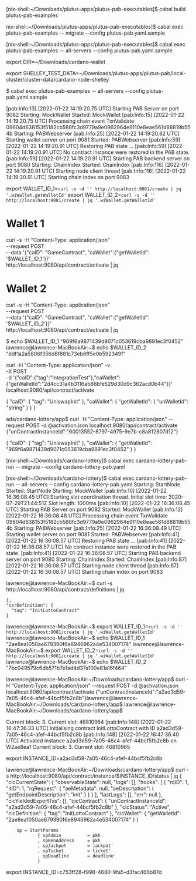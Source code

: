 
[nix-shell:~/Downloads/plutus-apps/plutus-pab-executables]$ cabal build plutus-pab-examples

nix-shell:~/Downloads/plutus-apps/plutus-pab-executables]$ cabal exec plutus-pab-examples -- migrate --config plutus-pab.yaml.sample

[nix-shell:~/Downloads/plutus-apps/plutus-pab-executables]$ cabal exec plutus-pab-examples -- all-servers --config plutus-pab.yaml.sample


export DIR=~/Downloads/cardano-wallet

export SHELLEY_TEST_DATA=~/Downloads/plutus-apps/plutus-pab/local-cluster/cluster-data/cardano-node-shelley

$ cabal exec plutus-pab-examples -- all-servers --config plutus-pab.yaml.sample



[pab:Info:13] [2022-01-22 14:19:20.75 UTC] Starting PAB Server on port 9082
Starting: MockWallet
Started: MockWallet
[pab:Info:15] [2022-01-22 14:19:20.75 UTC] Processing chain event TxnValidate 09604d638153f5182cb588fc3d9779a9e0962964e9110e8eae561d88819b554b
Starting: PABWebserver
[pab:Info:25] [2022-01-22 14:19:20.82 UTC] Starting wallet server on port 9081
Started: PABWebserver
[pab:Info:59] [2022-01-22 14:19:20.91 UTC] Restoring PAB state ...
[pab:Info:59] [2022-01-22 14:19:20.91 UTC] No contract instance were restored in the PAB state.
[pab:Info:59] [2022-01-22 14:19:20.91 UTC] Starting PAB backend server on port 9080
Starting: ChainIndex
Started: ChainIndex
[pab:Info:116] [2022-01-22 14:19:20.91 UTC] Starting node client thread
[pab:Info:116] [2022-01-22 14:19:20.91 UTC] Starting chain index on port 9083


export WALLET_ID_1=`curl -s -d '' http://localhost:9081/create | jq '.wiWallet.getWalletId'`
export WALLET_ID_2=`curl -s -d '' http://localhost:9081/create | jq '.wiWallet.getWalletId'`

# Wallet 1
curl -s -H "Content-Type: application/json" \
  --request POST \
  --data '{"caID": "GameContract", "caWallet":{"getWalletId": '$WALLET_ID_1'}}' \
  http://localhost:9080/api/contract/activate | jq

# Wallet 2
curl -s -H "Content-Type: application/json" \
  --request POST \
  --data '{"caID": "GameContract", "caWallet":{"getWalletId": '$WALLET_ID_2'}}' \
  http://localhost:9080/api/contract/activate | jq

$ echo $WALLET_ID_1
"969f6a9871439d9071c053619cba9891ec3f0452"
lawrence@lawrence-MacBookAir:~$ echo $WALLET_ID_2
"ddf1a2a5806f356d8f881c73eb6ff5e0b592349f"

curl -H "Content-Type: application/json" -v \
       -X POST \
       -d '{"caID":{"tag":"IntegrationTest"},"caWallet":{"getWalletId":"2d4cc31a4b3116ab86bfe529d30d9c362acd0b44"}}' \
       localhost:9080/api/contract/activate

    


{
  "caID": {
    "tag": "UniswapInit"
  },
  "caWallet": {
    "getWalletId": {
      "unWalletId": "string"
    }
  }
}

ads/cardano-lottery/app$ curl -H "Content-Type: application/json" --request POST -d @activation.json localhost:9080/api/contract/activate
{"unContractInstanceId":"60013552-8797-4975-9e7b-c8a812807d12"}


{
    "caID": {
        "tag": "UniswapInit"
    },
    "caWallet": {
        "getWalletId": "969f6a9871439d9071c053619cba9891ec3f0452"
    }
}


[nix-shell:~/Downloads/cardano-lottery]$ cabal exec cardano-lottery-pab-run -- migrate --config cardano-lottery-pab.yaml

[nix-shell:~/Downloads/cardano-lottery]$ cabal exec cardano-lottery-pab-run -- all-servers --config cardano-lottery-pab.yaml
Starting: StartNode
Started: StartNode
Starting: MockWallet
[pab:Info:10] [2022-01-22 16:36:08.45 UTC] Starting slot coordination thread. Initial slot time: 2020-07-29T21:44:51Z Slot length: 1000ms
[pab:Info:10] [2022-01-22 16:36:08.45 UTC] Starting PAB Server on port 9082
Started: MockWallet
[pab:Info:12] [2022-01-22 16:36:08.48 UTC] Processing chain event TxnValidate 09604d638153f5182cb588fc3d9779a9e0962964e9110e8eae561d88819b554b
Starting: PABWebserver
[pab:Info:25] [2022-01-22 16:36:08.49 UTC] Starting wallet server on port 9081
Started: PABWebserver
[pab:Info:41] [2022-01-22 16:36:08.57 UTC] Restoring PAB state ...
[pab:Info:41] [2022-01-22 16:36:08.57 UTC] No contract instance were restored in the PAB state.
[pab:Info:41] [2022-01-22 16:36:08.57 UTC] Starting PAB backend server on port 9080
Starting: ChainIndex
Started: ChainIndex
[pab:Info:87] [2022-01-22 16:36:08.57 UTC] Starting node client thread
[pab:Info:87] [2022-01-22 16:36:08.57 UTC] Starting chain index on port 9083

lawrence@lawrence-MacBookAir:~$ curl -s http://localhost:9080/api/contract/definitions | jq


    ],
    "csrDefinition": {
      "tag": "InitLottoContract"
    }


lawrence@lawrence-MacBookAir:~$ export WALLET_ID_1=`curl -s -d '' http://localhost:9081/create | jq '.wiWallet.getWalletId'`
lawrence@lawrence-MacBookAir:~$ echo $WALLET_ID_1
"2ae8ea1050ae679390f6e8946962a4e534007174"
lawrence@lawrence-MacBookAir:~$ export WALLET_ID_2=`curl -s -d '' http://localhost:9081/create | jq '.wiWallet.getWalletId'`
lawrence@lawrence-MacBookAir:~$ echo $WALLET_ID_2
"7bc049579c6db571b7e1ad4d37a100e81a16f464"

lawrence@lawrence-MacBookAir:~/Downloads/cardano-lottery/app$ curl -H "Content-Type: application/json" --request POST -d @activation.json localhost:9080/api/contract/activate
{"unContractInstanceId":"a2ad3d59-7a05-46c4-afef-44bcf5fb2c8b"}lawrence@lawrence-MacBookAir:~/Downloads/cardano-lottery/app$ 
lawrence@lawrence-MacBookAir:~/Downloads/cardano-lottery/app$ 

Current block: 3. Current slot: 46810964
[pab:Info:148] [2022-01-22 16:47:36.33 UTC] Initialising contract InitLottoContract with ID a2ad3d59-7a05-46c4-afef-44bcf5fb2c8b
[pab:Info:148] [2022-01-22 16:47:36.40 UTC] Activated instance a2ad3d59-7a05-46c4-afef-44bcf5fb2c8b on W2ae8ea1
Current block: 3. Current slot: 46810965

export INSTANCE_ID=a2ad3d59-7a05-46c4-afef-44bcf5fb2c8b


lawrence@lawrence-MacBookAir:~/Downloads/cardano-lottery/app$ curl -s http://localhost:9080/api/contract/instance/$INSTANCE_ID/status | jq
{
  "cicCurrentState": {
    "observableState": null,
    "logs": [],
    "hooks": [
      {
        "rqID": 1,
        "itID": 1,
        "rqRequest": {
          "aeMetadata": null,
          "aeDescription": {
            "getEndpointDescription": "init"
          }
        }
      }
    ],
    "lastLogs": [],
    "err": null
  },
  "cicYieldedExportTxs": [],
  "cicContract": {
    "unContractInstanceId": "a2ad3d59-7a05-46c4-afef-44bcf5fb2c8b"
  },
  "cicStatus": "Active",
  "cicDefinition": {
    "tag": "InitLottoContract"
  },
  "cicWallet": {
    "getWalletId": "2ae8ea1050ae679390f6e8946962a4e534007174"
  }
}




        sp = StartParams
                { spAdmin          = pkh
                , spBenAddress     = pkh
                , spJackpot        = jackpot'
                , spTicket         = ticket'
                , spDeadline       = deadline'
                }


export INSTANCE_ID=c753ff28-f998-4680-9fa5-d3fac466b87d
